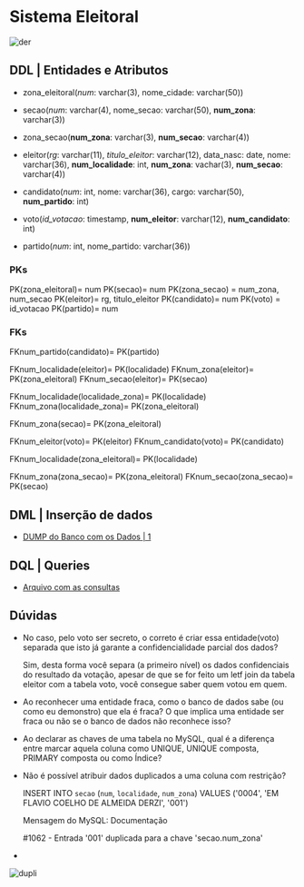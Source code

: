 # Sistema Eleitoral

![der](lab_bd-apuracao_eleitoral.png)

## DDL | Entidades e Atributos

- zona_eleitoral(_num_: varchar(3), nome_cidade: varchar(50))

- secao(_num_: varchar(4), nome_secao: varchar(50), **num_zona**: varchar(3))

- zona_secao(**num_zona**: varchar(3), **num_secao**: varchar(4))

- eleitor(_rg_: varchar(11), *titulo_eleitor*: varchar(12), data_nasc: date, nome: varchar(36), **num_localidade**: int, **num_zona**: vachar(3), **num_secao**: varchar(4))

- candidato(*num*: int, nome: varchar(36), cargo: varchar(50), **num_partido**: int)

- voto(*id_votacao*: timestamp, **num_eleitor**: varchar(12), **num_candidato**: int)

- partido(*num*: int, nome_partido: varchar(36))

### PKs

PK(zona_eleitoral)= num
PK(secao)= num
PK(zona_secao) = num_zona, num_secao
PK(eleitor)= rg, titulo_eleitor
PK(candidato)= num
PK(voto) = id_votacao
PK(partido)= num

### FKs

FKnum_partido(candidato)= PK(partido)

FKnum_localidade(eleitor)= PK(localidade)
FKnum_zona(eleitor)= PK(zona_eleitoral)
FKnum_secao(eleitor)= PK(secao)

FKnum_localidade(localidade_zona)= PK(localidade)
FKnum_zona(localidade_zona)= PK(zona_eleitoral)

FKnum_zona(secao)= PK(zona_eleitoral)

FKnum_eleitor(voto)= PK(eleitor)
FKnum_candidato(voto)= PK(candidato)

FKnum_localidade(zona_eleitoral)= PK(localidade)

FKnum_zona(zona_secao)= PK(zona_eleitoral)
FKnum_secao(zona_secao)= PK(secao)

## DML | Inserção de dados

- [DUMP do Banco com os Dados | 1](./mysql/sistema_eleitoral.sql)

## DQL | Queries

- [Arquivo com as consultas](./mysql/queries.sql)

## Dúvidas

- No caso, pelo voto ser secreto, o correto é criar essa entidade(voto) separada que isto já garante a confidencialidade parcial dos dados?

    Sim, desta forma você separa (a primeiro nível) os dados confidenciais do resultado da votação, apesar de que se for feito um letf join da tabela eleitor com a tabela voto, você consegue saber quem votou em quem.

- Ao reconhecer uma entidade fraca, como o banco de dados sabe (ou como eu demonstro) que ela é fraca? O que implica uma entidade ser fraca ou não se o banco de dados não reconhece isso?

- Ao declarar as chaves de uma tabela no MySQL, qual é a diferença entre marcar aquela coluna como UNIQUE, UNIQUE composta, PRIMARY composta ou como Índice?

- Não é possível atribuir dados duplicados a uma coluna com restrição? 

    INSERT INTO `secao` (`num`, `localidade`, `num_zona`) VALUES ('0004', 'EM FLAVIO COELHO DE ALMEIDA DERZI', '001')
    
    Mensagem do MySQL: Documentação

    #1062 - Entrada '001' duplicada para a chave 'secao.num_zona'

- 
![dupli](../../img/duplicada_restricao.png)

